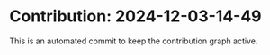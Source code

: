 # Contribution: 2024-12-03-14-49
This is an automated commit to keep the contribution graph active.
